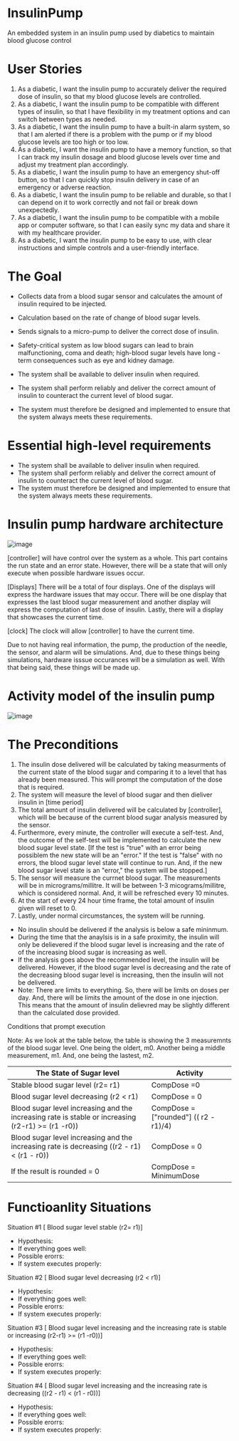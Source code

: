 # InsulinPump
An embedded system in an insulin pump used by diabetics to maintain blood glucose control

# User Stories
 1. As a diabetic, I want the insulin pump to accurately deliver the required dose of insulin, so that my blood glucose levels are controlled.
 2. As a diabetic, I want the insulin pump to be compatible with different types of insulin, so that I have flexibility in my treatment options and can switch between types as needed.
 3. As a diabetic, I want the insulin pump to have a built-in alarm system, so that I am alerted if there is a problem with the pump or if my blood glucose levels are too high or too low.
 4. As a diabetic, I want the insulin pump to have a memory function, so that I can track my insulin dosage and blood glucose levels over time and adjust my treatment plan accordingly.
 5. As a diabetic, I want the insulin pump to have an emergency shut-off button, so that I can quickly stop insulin delivery in case of an emergency or adverse reaction. 
 6. As a diabetic, I want the insulin pump to be reliable and durable, so that I can depend on it to work correctly and not fail or break down unexpectedly.
 7. As a diabetic, I want the insulin pump to be compatible with a mobile app or computer software, so that I can easily sync my data and share it with my healthcare provider.
 8. As a diabetic, I want the insulin pump to be easy to use, with clear instructions and simple controls and a user-friendly interface.


# The Goal
 - Collects data from a blood sugar sensor and calculates the amount of insulin required to be injected. 
 - Calculation based on the rate of change of blood sugar levels.
 - Sends signals to a micro-pump to deliver the correct dose of insulin.
 - Safety-critical system as low blood sugars can lead to brain malfunctioning, coma and death; high-blood sugar levels have long - term consequences such as eye and kidney damage.

 - The system shall be available to deliver insulin when required.
 - The system shall perform reliably and deliver the correct amount of insulin to counteract the current level of blood sugar.
 - The system must therefore be designed and implemented to ensure that the system always meets these requirements.
 
 # Essential high-level requirements
 - The system shall be available to deliver insulin when required.
 - The system shall perform reliably and deliver the correct amount of insulin to counteract the current level of blood sugar.
 - The system must therefore be designed and implemented to ensure that the system always meets these requirements.
 
 # Insulin pump hardware architecture
 ![image](https://user-images.githubusercontent.com/124085275/215911205-bc0f688b-8913-4fc8-bfb0-39a962143486.png)
 
  [controller] will have control over the system as a whole. This part contains the run state and an error state. However, there will be a state that will only execute when possible hardware issues occur.
 
 [Displays] There will be a total of four displays. One of the displays will express the hardware issues that may occur. There will be one display that expresses the last blood sugar measurement and another display will express the computation of last dose of insulin. Lastly, there will a display that showcases the current time.
 
 [clock] The clock will allow [controller] to have the current time.
 
 Due to not having real information, the pump, the production of the needle, the sensor, and alarm will be simulations. And, due to these things being simulations, hardware isssue occurances will be a simulation as well. With that being said, these things will be made up.
 
 # Activity model of the insulin pump
 ![image](https://user-images.githubusercontent.com/124085275/217400185-274591ca-3bcc-4d04-8150-dde1a960b1f0.png)
 
 # The Preconditions
 
 1. The insulin dose delivered will be calculated by taking measurments of the current state of the blood sugar and comparing it to a level that has already been measured. This will prompt the computation of the dose that is required.
 2. The system will measure the level of blood sugar and then dieliver insulin in [time period]
 3. The total amount of insulin delivered will be calculated by [controller], which will be because of the current blood sugar analysis measured by the sensor.
 4. Furthermore, every minute, the controller will execute a self-test. And, the outcome of the self-test will be implemented to calculate the new blood sugar level state. [If the test is "true" with an error being possiblem the new state will be an "error." If the test is "false" with no errors, the blood sugar level state will continue to run. And, if the new blood sugar level state is an "error," the system will be stopped.]
 5. The sensor will measure the currnet blood sugar. The measurements will be in micrograms/millitre. It will be between 1-3 micograms/millitre, which is considered normal. And, it will be refresched every 10 minutes.
 6. At the start of every 24 hour time frame, the total amount of insulin given will reset to 0.
 7. Lastly, under normal circumstances, the system will be running.
 
  - No insulin should be delivered if the analysis is below a safe mininmum.
  - During the time that the anaylsis is in a safe proximity, the insulin will only be delievered if the blood sugar level is increasing and the rate of of the increasing blood sugar is increasing as well.
  - If the analysis goes above the recommended level, the insulin will be delivered. However, if the blood sugar level is decreasing and the rate of the decreasing blood sugar level is increasing, then the insulin will not be delivered.
  - Note: There are limits to everything. So, there will be limits on doses per day. And, there will be limits the amount of the dose in one injection. This means that the amount of insulin delievred may be slightly different than the calculated dose provided.
  
  Conditions that prompt execution
  
  Note: As we look at the table below, the table is showing the 3 measuremnts of the blood sugar level. One being the oldert, m0. Another being a middle measurement, m1. And, one being the lastest, m2.
  
  |The State of Sugar level |                                                                         Activity    |                                                                
  |-------------------------| ------------------------------------------------------------------------------------|   
  | Stable blood sugar level (r2= r1)     |                                                              CompDose =0  
  |Blood sugar level decreasing (r2 < r1) |                                                              CompDose = 0 
  |Blood sugar level increasing and the increasing rate is stable or increasing (r2-r1) >= (r1 -r0)) |  CompDose = ["rounded"] (( r2 - r1)/4)
  |Blood sugar level increasing and the increasing rate is decreasing ((r2 - r1) < (r1 - r0)) |          CompDose = 0
  |If the result is rounded = 0 |                                                                        CompDose = MinimumDose

  # Functioanlity Situations
  
  Situation #1 [ Blood sugar level stable (r2= r1)]
  
  - Hypothesis:
  - If everything goes well:
  - Possible erorrs:
  - If system executes properly:
  
  Situation #2 [ Blood sugar level decreasing (r2 < r1)]
  
  - Hypothesis:
  - If everything goes well:
  - Possible erorrs:
  - If system executes properly:
  
   Situation #3 [ Blood sugar level increasing and the increasing rate is stable or increasing (r2-r1) >= (r1 -r0))]
  
  - Hypothesis:
  - If everything goes well:
  - Possible erorrs:
  - If system executes properly:
  
   Situation #4 [ Blood sugar level increasing and the increasing rate is decreasing ((r2 - r1) < (r1 - r0))]
  
  - Hypothesis:
  - If everything goes well:
  - Possible erorrs:
  - If system executes properly:
  
  
  




  

  
 
 

